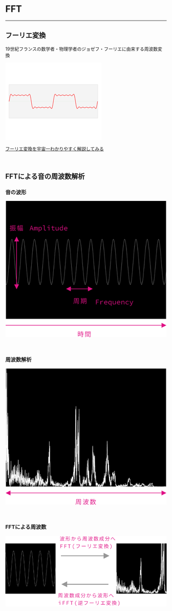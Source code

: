 # FFT

---

## フーリエ変換

19世紀フランスの数学者・物理学者のジョゼフ・フーリエに由来する周波数変換

![](img/Fourier_transform_time_and_frequency_domains.gif)


[フーリエ変換を宇宙一わかりやすく解説してみる](https://www.yukisako.xyz/entry/fourier-transform?fbclid=IwAR2LO11wfY1mKQqiqESLoO3kYPoBwLT9c-Bqx-2CQQJRDZxizw-NLNw_JGs)


&nbsp;
&nbsp;


## FFTによる音の周波数解析

### 音の波形
![](img/soundwave.png)

&nbsp;
&nbsp;


### 周波数解析

![](img/fft.png)

&nbsp;
&nbsp;



### FFTによる周波数

![](img/fft_ifft.png)


&nbsp;
&nbsp;

